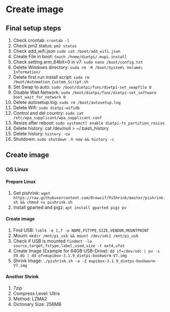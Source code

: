 # Create image

## Final setup steps

1. Check crontab: ```crontab -l```
1. Check pm2 status: ```pm2 status```
1. Check add_wifi.json ```sudo cat /boot/add_wifi.json```
1. Create File in boot: ```touch /home/dietpi/.mupi.install```
1. Check setting arm_64bit=0 in v7: ```sudo nano /boot/config.txt```
1. Delete Windows directory: ```sudo rm -R /boot/System\ Volume\ Information/```
1. Delete first run install script: ```sudo rm /boot/Automation_Custom_Script.sh```
1. Set Swap to auto: ```sudo /boot/dietpi/func/dietpi-set_swapfile 0```
1. Disable Wait Network: ```sudo /boot/dietpi/func/dietpi-set_software boot_wait_for_network 0```
1. Delete autosetup.log: ```sudo rm /boot/autosetup.log```
1. Delete Wifi: ```sudo dietpi-wifidb```
1. Control and del country: ```sudo cat /etc/wpa_supplicant/wpa_supplicant.conf```
1. Resize after reboot: ```sudo systemctl enable dietpi-fs_partition_resize```
1. Delete history: cat /dev/null > ~/.bash_history
1. Delete history: ```history -cw```
1. Shutdown: ```sudo shutdown -h now && history -c```

## Create image

### OS Linux

#### Prepare Linux

1. Get pishrink:
```wget https://raw.githubusercontent.com/Drewsif/PiShrink/master/pishrink.sh && chmod +x pishrink.sh```
1. Install gparted and pigz:
```apt install gparted pigz pv```

#### Create image

1. Find USB:
```lsblk -e 1,7 -o NAME,FSTYPE,SIZE,VENDOR,MOUNTPOINT```
1. Mount: ```mkdir /mnt/pi_usb && mount /dev/sdc1 /mnt/pi_usb```
1. Check if USB is mounted ```findmnt -lo source,target,fstype,label,used,size -t ext4,vfat```
1. Create Image (Example for 64GB USB-Drive):
```dd if=/dev/sdc | pv -s 59.8G | dd of=mupibox-3.1.9_dietpi-bookworm-V7.img```
1. Shrink Image:
```./pishrink.sh -a -Z mupibox-3.1.9_dietpi-bookworm-V7.img```

#### Another Shrink

1. 7zip
1. Compress Level: Ultra
1. Method: LZMA2
1. Dictonary Size: 256MB